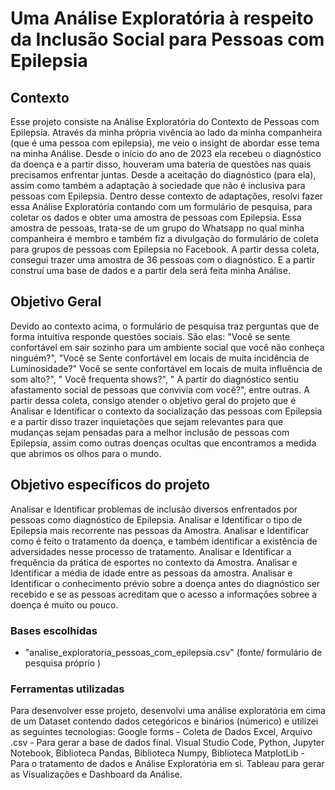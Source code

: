 # Uma Análise Exploratória à respeito da Inclusão Social para Pessoas com Epilepsia 


## Contexto 
Esse projeto consiste na Análise Exploratória do Contexto de Pessoas com Epilepsia. Através da minha própria vivência ao lado da minha companheira (que é uma pessoa com epilepsia), me veio o insight de abordar esse tema na minha Análise. 
Desde o início do ano de 2023 ela recebeu o diagnóstico da doença e a partir disso, houveram uma bateria de questões nas quais precisamos enfrentar juntas. Desde a aceitação do diagnóstico (para ela), assim como também a adaptação à sociedade que não é inclusiva para pessoas com Epilepsia. Dentro desse contexto de adaptações, resolvi fazer essa Análise Exploratória contando com um formulário de pesquisa, para  coletar os dados e obter uma amostra de pessoas com Epilepsia. Essa amostra de pessoas, trata-se de um grupo do Whatsapp no qual minha companheira é membro e também fiz a divulgação do formulário de coleta para grupos de pessoas com Epilepsia no Facebook. A partir dessa coleta, consegui trazer uma amostra de 36 pessoas com o diagnóstico. E a partir construí uma base de dados e a partir dela será feita minha Análise. 

## Objetivo Geral
Devido ao contexto acima, o formulário de pesquisa traz perguntas que de forma intuitiva responde questões sociais. São elas: "Você se sente confortável em sair sozinho para um ambiente social que você não conheça ninguém?", "Você se Sente confortável em locais de muita incidência de Luminosidade?" Você se sente confortável em locais de muita influência de som alto?", " Você frequenta shows?", " A partir do diagnóstico sentiu afastamento social de pessoas que convivia com você?", entre outras. A partir dessa coleta, consigo atender o objetivo geral do projeto que é Analisar e Identificar o contexto da socialização das pessoas com Epilepsia e a partir disso trazer inquietações que sejam relevantes para que mudanças sejam pensadas para a melhor inclusão de pessoas com Epilepsia, assim como outras doenças ocultas que encontramos a medida que abrimos os olhos para o mundo.


## Objetivo específicos do projeto 

Analisar e Identificar problemas de inclusão diversos enfrentados por pessoas como diagnóstico de Epilepsia.
Analisar e Identificar o tipo de Epilepsia mais recorrente nas pessoas da Amostra.
Analisar e Identificar como é feito o tratamento da doença, e também identificar a existência de adversidades nesse processo de tratamento.
Analisar e Identificar a frequência da prática de esportes no contexto da Amostra.
Analisar e Identificar a média de idade entre as pessoas da amostra.
Analisar e Identificar o conhecimento prévio sobre a doença antes do diagnóstico ser recebido e se as pessoas acreditam que o acesso a informações sobree a doença é muito ou pouco.

### Bases escolhidas

- "analise_exploratoria_pessoas_com_epilepsia.csv" (fonte/ formulário de pesquisa próprio )


### Ferramentas utilizadas
Para desenvolver esse projeto, desenvolvi uma análise exploratória em cima de um Dataset contendo  dados cetegóricos e binários (númerico) e utilizei as seguintes tecnologias: 
Google forms - Coleta de Dados
Excel, Arquivo .csv - Para gerar a base de dados final.
Visual Studio Code, Python, Jupyter Notebook, Biblioteca Pandas, Biblioteca Numpy, Biblioteca MatplotLib - Para o tratamento de dados e Análise Exploratória em si.
Tableau para gerar as Visualizações e Dashboard da Análise. 







